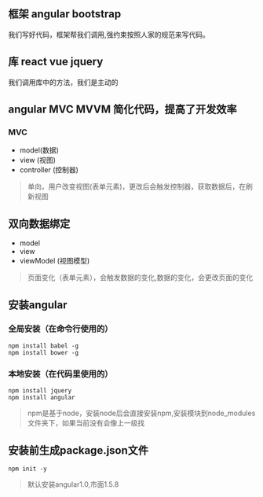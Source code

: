 ## 框架 angular bootstrap
我们写好代码，框架帮我们调用,强约束按照人家的规范来写代码。

## 库 react vue jquery
我们调用库中的方法，我们是主动的

## angular MVC MVVM 简化代码，提高了开发效率
### MVC
- model(数据)
- view (视图)
- controller (控制器)

> 单向，用户改变视图(表单元素)，更改后会触发控制器，获取数据后，在刷新视图

## 双向数据绑定
- model
- view
- viewModel (视图模型)

> 页面变化（表单元素），会触发数据的变化,数据的变化，会更改页面的变化

## 安装angular
### 全局安装（在命令行使用的）
```
npm install babel -g 
npm install bower -g 
```
### 本地安装（在代码里使用的）
```
npm install jquery
npm install angular
```

> npm是基于node，安装node后会直接安装npm,安装模块到node_modules文件夹下，如果当前没有会像上一级找

## 安装前生成package.json文件
```
npm init -y
```

> 默认安装angular1.0,市面1.5.8
